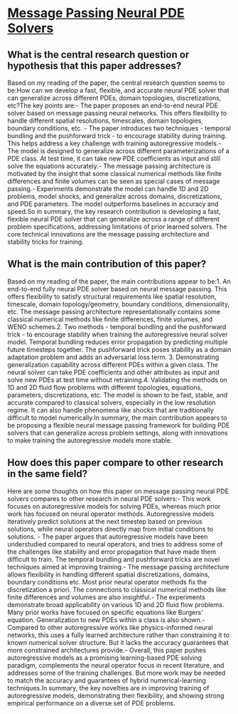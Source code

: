 # [Message Passing Neural PDE Solvers](https://arxiv.org/abs/2202.03376)

## What is the central research question or hypothesis that this paper addresses?

Based on my reading of the paper, the central research question seems to be:How can we develop a fast, flexible, and accurate neural PDE solver that can generalize across different PDEs, domain topologies, discretizations, etc?The key points are:- The paper proposes an end-to-end neural PDE solver based on message passing neural networks. This offers flexibility to handle different spatial resolutions, timescales, domain topologies, boundary conditions, etc. - The paper introduces two techniques - temporal bundling and the pushforward trick - to encourage stability during training. This helps address a key challenge with training autoregressive models.- The model is designed to generalize across different parameterizations of a PDE class. At test time, it can take new PDE coefficients as input and still solve the equations accurately.- The message passing architecture is motivated by the insight that some classical numerical methods like finite differences and finite volumes can be seen as special cases of message passing.- Experiments demonstrate the model can handle 1D and 2D problems, model shocks, and generalize across domains, discretizations, and PDE parameters. The model outperforms baselines in accuracy and speed.So in summary, the key research contribution is developing a fast, flexible neural PDE solver that can generalize across a range of different problem specifications, addressing limitations of prior learned solvers. The core technical innovations are the message passing architecture and stability tricks for training.


## What is the main contribution of this paper?

Based on my reading of the paper, the main contributions appear to be:1. An end-to-end fully neural PDE solver based on neural message passing. This offers flexibility to satisfy structural requirements like spatial resolution, timescale, domain topology/geometry, boundary conditions, dimensionality, etc. The message passing architecture representationally contains some classical numerical methods like finite differences, finite volumes, and WENO schemes.2. Two methods - temporal bundling and the pushforward trick - to encourage stability when training the autoregressive neural solver model. Temporal bundling reduces error propagation by predicting multiple future timesteps together. The pushforward trick poses stability as a domain adaptation problem and adds an adversarial loss term. 3. Demonstrating generalization capability across different PDEs within a given class. The neural solver can take PDE coefficients and other attributes as input and solve new PDEs at test time without retraining.4. Validating the methods on 1D and 2D fluid flow problems with different topologies, equations, parameters, discretizations, etc. The model is shown to be fast, stable, and accurate compared to classical solvers, especially in the low resolution regime. It can also handle phenomena like shocks that are traditionally difficult to model numerically.In summary, the main contribution appears to be proposing a flexible neural message passing framework for building PDE solvers that can generalize across problem settings, along with innovations to make training the autoregressive models more stable.


## How does this paper compare to other research in the same field?

Here are some thoughts on how this paper on message passing neural PDE solvers compares to other research in neural PDE solvers:- This work focuses on autoregressive models for solving PDEs, whereas much prior work has focused on neural operator methods. Autoregressive models iteratively predict solutions at the next timestep based on previous solutions, while neural operators directly map from initial conditions to solutions. - The paper argues that autoregressive models have been understudied compared to neural operators, and tries to address some of the challenges like stability and error propagation that have made them difficult to train. The temporal bundling and pushforward tricks are novel techniques aimed at improving training.- The message passing architecture allows flexibility in handling different spatial discretizations, domains, boundary conditions etc. Most prior neural operator methods fix the discretization a priori. The connections to classical numerical methods like finite differences and volumes are also insightful.- The experiments demonstrate broad applicability on various 1D and 2D fluid flow problems. Many prior works have focused on specific equations like Burgers' equation. Generalization to new PDEs within a class is also shown.- Compared to other autoregressive works like physics-informed neural networks, this uses a fully learned architecture rather than constraining it to known numerical solver structure. But it lacks the accuracy guarantees that more constrained architectures provide.- Overall, this paper pushes autoregressive models as a promising learning-based PDE solving paradigm, complements the neural operator focus in recent literature, and addresses some of the training challenges. But more work may be needed to match the accuracy and guarantees of hybrid numerical-learning techniques.In summary, the key novelties are in improving training of autoregressive models, demonstrating their flexibility, and showing strong empirical performance on a diverse set of PDE problems.
